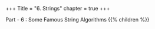 +++
Title = "6. Strings"
chapter = true
+++

Part - 6 : Some Famous String Algorithms
{{% children %}}